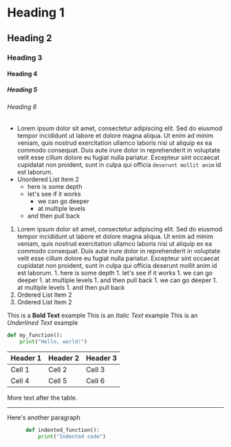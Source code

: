 # Heading 1
## Heading 2
### Heading 3
#### Heading 4
##### Heading 5
###### Heading 6

* Lorem ipsum dolor sit amet, consectetur adipiscing elit. Sed do eiusmod tempor incididunt ut labore et dolore magna aliqua. Ut enim ad minim veniam, quis nostrud exercitation ullamco laboris nisi ut aliquip ex ea commodo consequat. Duis aute irure dolor in reprehenderit in voluptate velit esse cillum dolore eu fugiat nulla pariatur. Excepteur sint occaecat cupidatat non proident, sunt in culpa qui officia `deserunt mollit anim` id est laborum.
* Unordered List Item 2
   * here is some depth
   * let's see if it works
     * we can go deeper
     * at multiple levels
   * and then pull back

1. Lorem ipsum dolor sit amet, consectetur adipiscing elit. Sed do eiusmod tempor incididunt ut labore et dolore magna aliqua. Ut enim ad minim veniam, quis nostrud exercitation ullamco laboris nisi ut aliquip ex ea commodo consequat. Duis aute irure dolor in reprehenderit in voluptate velit esse cillum dolore eu fugiat nulla pariatur. Excepteur sint occaecat cupidatat non proident, sunt in culpa qui officia deserunt mollit anim id est laborum.
                   1. here is some depth
                   1. let's see if it works
                     1. we can go deeper
                     1. at multiple levels
                   1. and then pull back
                     1. we can go deeper
                     1. at multiple levels
                   1. and then pull back
1. Ordered List Item 2
1. Ordered List Item 2

This is a **Bold Text** example
This is an *Italic Text* example
This is an _Underlined Text_ example
```python
def my_function():
    print("Hello, world!")
```

| Header 1 | Header 2 | Header 3 |
| -------- | -------- | -------- |
| Cell 1   | Cell 2   | Cell 3   |
| Cell 4   | Cell 5   | Cell 6   |

More text after the table.

---

Here's another paragraph





```python
      def indented_function():
          print("Indented code")
```
